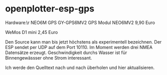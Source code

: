 # openplotter-esp-gps


Hardware:\r
NEO6M GPS GY-GPS6MV2 GPS Modul NEO6MV2 9,90 Euro

WeMos D1 mini 2,45 Euro

Den Source kann man bis jetzt höchstens als experimentell bezeichnen.
Der ESP sendet per UDP auf dem Port 10110.
Im Moment werden drei NMEA Datensätze erzeugt. Geschwindigkeit durchs Wasser ist für Binnengewässser ohne Strom interessant.

Ich werde den Quelltext nach und nach überholen und hier aktualisieren.
